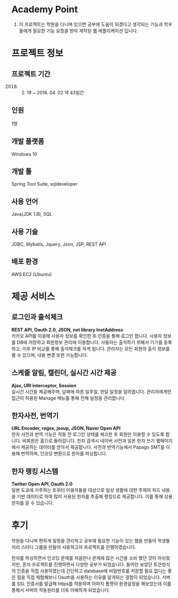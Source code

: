 # Academy Point
1. 이 프로젝트는 학원을 다니며 있으면 공부에 도움이 되겠다고 생각되는 기능과 학우들에게 필요한 기능 요청을 받아 제작된 웹 애플리케이션 입니다.

# 프로젝트 정보
## 프로젝트 기간
2018. 02. 19 ~ 2018. 04. 02 약 43일간
## 인원
1명
## 개발 플랫폼
Windows 10
## 개발 툴
Spring Tool Suite, sqldeveloper
## 사용 언어
Java(JDK 1.8), SQL
## 사용 기술
JDBC, Mybatis, Jquery, Json, JSP, REST API
## 배포 환경
AWS EC2 (Ubuntu)
# 제공 서비스
## 로그인과 출석체크
**REST API, Oauth 2.0, JSON, net library InetAddress**<br>
카카오 API를 이용해 사용자 정보를 확인한 후 인증을 통해 로그인 합니다.
사용자 정보를 DB에 저장하고 회원정보 관리에 이용합니다.
사용자는 출석하기 위해서 기기를 등록하고, 이후 IP 비교를 통해 출석체크를 하게 됩니다.
관리자는 모든 회원의 출석 정보를 볼 수 있으며, 내용 변경 또한 가능합니다.
## 스케줄 알림, 캘린더, 실시간 시간 제공
**Ajax, URI interceptor, Session**<Br>
실시간 시간을 제공해주며, 날짜에 따른 일주일, 한달 일정을 알려줍니다.
관리자에게만 접근이 허용된 Manage 메뉴를 통해 전체 일정을 관리합니다.
## 한자사전, 번역기
**URL Encoder, regex, jsoup, JSON, Naver Open API**<Br>
한자 사전과 번역 기능은 작동 전 로그인 상태를 체크한 후 회원만 이용할 수 있도록 합니다. 비회원은 홈으로 돌아갑니다.
한자 검색시 네이버 사전과 일본 한자 쓰기 웹페이지에서 제공하는 데이터를 받아서 제공합니다. 사전과 번역기능에서 Papago SMT를 이용해 번역하며, 인코딩 변환으로 한자를 파싱합니다.
## 한자 랭킹 시스템
**Twitter Open API, Oauth 2.0**<br>
일본 도쿄에 거주하는 트위터 이용자들을 대상으로 일상 생활에 대한 주제의 피드 내용을 기반 데이터로 하여 많이 사용된 한자를 추출해 랭킹으로 제공합니다. 이를 통해 상용한자를 알 수 있습니다.

# 후기
학원을 다니며 편하게 일정을 관리하고 공부에 필요한 기능이 있는 웹을 만들어 학생들끼리 스터디 그룹을 만들어 사용하고자 프로젝트를 진행하였습니다. 

한자를 파싱하면서 인코딩 문제를 처음만나 문제에 많은 시간을 소비 했던 것이 아쉬웠지만, 혼자 프로젝트를 진행하면서 다양한 공부가 되었습니다. 
들어만 보았던 토큰방식의 인증을 직접 사용하였는데 간단하고 database에 비밀번호를 저장할 필요 없다는 좋은 점을 직접 체험해보니 Oauth을 사용하는 이유를 알게되는 경험이 되었습니다. 서버를 SSL 인증서를 발급해 https를 적용하며 아파치 톰켓의 환경설정을 해보았는데 이를 통해서 서버의 작동원리를 더욱 이해하게 되었습니다.


